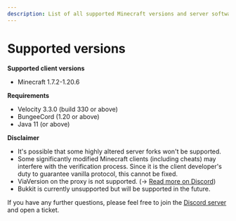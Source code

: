 ```yaml
---
description: List of all supported Minecraft versions and server software
---
```


# Supported versions

**Supported client versions**

* Minecraft 1.7.2-1.20.6

**Requirements**

* Velocity 3.3.0 (build 330 or above)
* BungeeCord (1.20 or above)
* Java 11 (or above)

**Disclaimer**

* It's possible that some highly altered server forks won't be supported.
* Some significantly modified Minecraft clients (including cheats) may interfere with the verification process. Since it is the client developer's duty to guarantee vanilla protocol, this cannot be fixed.
* ViaVersion on the proxy is not supported. (→ [Read more on Discord](https://discord.com/channels/923308209769426994/1213163875906625597))
* Bukkit is currently unsupported but will be supported in the future.

If you have any further questions, please feel free to join the [Discord server](https://jonesdev.xyz/discord) and open a ticket.
